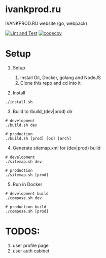 # ivankprod.ru
IVANKPROD.RU website
(go, webpack)

[![Lint and Test](https://github.com/ivankprod/ivankprod.ru/actions/workflows/lint-and-test.yml/badge.svg?branch=main)](https://github.com/ivankprod/ivankprod.ru/actions/workflows/lint-and-test.yml)
[![codecov](https://codecov.io/gh/ivankprod/ivankprod.ru/branch/main/graph/badge.svg?token=NLBM9MA475)](https://codecov.io/gh/ivankprod/ivankprod.ru)

# Setup
1. Setup
    1. Install Git, Docker, golang and NodeJS
    2. Clone this repo and cd into it

2. Install
```shell
./install.sh
```
3. Build to /build_(dev|prod) dir
```shell
# development
./build.sh dev

# production
./build.sh [prod] [os] [arch]
```

4. Generate sitemap.xml for (dev|prod) build
```shell
# development
./sitemap.sh dev

# production
./sitemap.sh [prod]
```

5. Run in Docker
```shell
# development build
./compose.sh dev

# production build
./compose.sh [prod]
```

# TODOS:
1. user profile page
2. user auth cabinet
